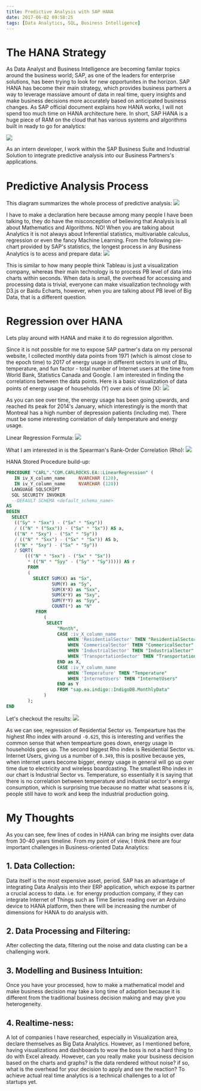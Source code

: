 ```yaml
---
title: Predictive Analysis with SAP HANA
date: 2017-06-02 09:58:25
tags: [Data Analytics, SQL, Business Intelligence]
---
```


# The HANA Strategy
As Data Analyst and Business Intelligence are becoming familar topics around the business world; SAP, as one of the leaders for enterprise solutions, has been trying to look for new opportunites in the horizon. SAP HANA has become their main strategy, which provides business partners a way to leverage massiave amount of data in real time, query insights and make business decisions more accurately based on anticipated business changes. As SAP official document explains how HANA works, I will not spend too much time on HANA architecture here. In short, SAP HANA is a huge piece of RAM on the cloud that has various systems and algorithms built in ready to go for analytics:

![](Hana-Arc.jpg)

<!--truncate-->

As an intern developer, I work within the SAP Business Suite and Industrial Solution to integrate predictive analysis into our Business Partners's applications. 

# Predictive Analysis Process
This diagram summarizes the whole process of predictive analysis: 
![](SAP-BI.jpg)

I have to make a declaration here because among many people I have been talking to, they do have the misconception of believing that Analysis is all about Mathematics and Algorithms. NO! When you are talking about Analytics it is not always about Inferential statistics, multivariable calculus, regression or even the fancy Machine Learning. From the following pie-chart provided by SAP's statistics, the longest process in any Business Analytics is to acess and prepare data:
![](Pie-chart.jpg)

This is similar to how many people think Tableau is just a visualization company, whereas their main technology is to process PB level of data into charts within seconds. When data is small, the overhead for accessing and processing data is trivial, everyone can make visualization technology with D3.js or Baidu Echarts, however, when you are talking about PB level of Big Data, that is a different question. 

# Regression over HANA
Lets play around with HANA and make it to do regression algorithm. 

Since it is not possible for me to expose SAP partner's data on my personal website, I collected monthly data points from 1971 (which is almost close to the epoch time) to 2017 of energy usage in different sectors in unit of Btu, temperature, and fun factor - total number of Internet users at the time from World Bank, Statistics Canada and Google. I am interested in finding the correlations between the data points. 
Here is a basic visualization of data points of energy usage of households (Y) over axis of time (X):
![](Viz.jpg)

As you can see over time, the energy usage has been going upwards, and reached its peak for 2014's January, which interestingly is the month that Montreal has a high number of depression patients (including me).
There must be some interesting correlation of daily temperature and energy usage.

Linear Regression Formula:
![](LR.jpg)


What I am interested in is the Spearman's Rank-Order Correlation (Rho):
![](Rho.jpg)

HANA Stored Procedure build-up:

```sql
PROCEDURE "CARL"."COM.CARLROCKS.EA::LinearRegression" (
   IN iv_X_column_name     NVARCHAR (128),
   IN iv_Y_column_name     NVARCHAR (128))
  LANGUAGE SQLSCRIPT
  SQL SECURITY INVOKER
  --DEFAULT SCHEMA <default_schema_name>
AS
BEGIN
  SELECT 
   (("Sy" * "Sxx") - ("Sx" * "Sxy"))
   / (("N" * ("Sxx")) - ("Sx" * "Sx")) AS a,
   (("N" * "Sxy") - ("Sx" * "Sy"))
   / (("N" * "Sxx") - ("Sx" * "Sx")) AS b,
   (("N" * "Sxy") - ("Sx" * "Sy"))
   / SQRT(
       ((("N" * "Sxx") - ("Sx" * "Sx"))
        * (("N" * "Syy" - ("Sy" * "Sy"))))) AS r
        FROM
        (
          SELECT SUM(X) as "Sx", 
                 SUM(Y) as "Sy", 
                 SUM(X*X) as "Sxx",
                 SUM(X*Y) as "Sxy",
                 SUM(Y*Y) as "Syy",
                 COUNT(*) as "N"
           FROM
              (
               SELECT
                   "Month",
                   CASE :iv_X_column_name 
                       WHEN 'ResidentialSector' THEN "ResidentialSector"
                       WHEN 'CommericalSector' THEN "CommericalSector"
                       WHEN 'IndustrialSector' THEN "IndustrialSector"
                       WHEN 'TransportationSector' THEN "TransportationSector"
                   END as X,
                   CASE :iv_Y_column_name 
                       WHEN 'Temperature' THEN "Temperature"
                       WHEN 'InternetUsers' THEN "InternetUsers"
                   END as Y
                   FROM "sap.ea.indigo::IndigoDB.MonthlyData"
              )
        );
END
```

Let's checkout the results:
![](Summary.jpg)

As we can see, regression of Residential Sector vs. Tempearture has the highest Rho index with around `-0.625`, this is interesting and verifies the common sense that when tempearture goes down, energy usage in households goes up. The second biggest Rho index is Residential Sector vs. Internet Users, giving us a number of `0.349`, this is positive because yes, when internet users become bigger, energy usage in general will go up over time due to electricity and wireless boardcasting. The smallest Rho index in our chart is Industrial Sector vs. Temperature, so essentially it is saying that there is no correlation between temperature and industrial sector's energy consumption, which is surprising true because no matter what seasons it is, people still have to work and keep the industrial production going.

# My Thoughts
As you can see, few lines of codes in HANA can bring me insights over data from 30-40 years timeline. From my point of view, I think there are four important challenges in Business-oriented Data Analytics:
## 1. Data Collection:
Data itself is the most expensive asset, period. SAP has an advantage of integrating Data Analysis into their ERP application, which expose its partner a crucial access to data. i.e. for energy production company, if they can integrate Internet of Things such as Time Series reading over an Arduino device to HANA platform, then there will be increasing the number of dimensions for HANA to do analysis with.

## 2. Data Processing and Filtering:
After collecting the data, filtering out the noise and data clusting can be a challenging work.

## 3. Modelling and Business Intuition:
Once you have your processed, how to make a mathematical model and make business decision may take a long time of adaption because it is different from the traditional business decision making and may give you heterogeneity.

## 4. Realtime-ness:
A lot of companies I have researched, especially in Visualization area, declare themselves as Big Data Analytics. However, as I mentioned before, having visualizations and dashboards to wow the boss is not a hard thing to do with Excel already. However, can you really make your business decision based on the charts and graphs? is the data rendered without noise? if so, what is the overhead for your decision to apply and see the reaction? To achieve actual real time analytics is a technical challenges to a lot of startups yet.
